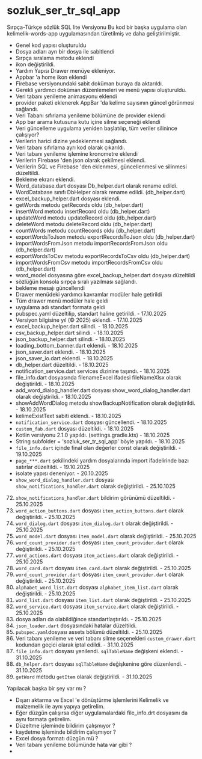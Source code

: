 # sozluk_ser_tr_sql_app

Sırpça-Türkçe sözlük 
SQL lite Versiyonu 
Bu kod bir başka uygulama olan kelimelik-words-app uygulamasından 
türetilmiş ve daha geliştirilmiştir.


- Genel kod yapısı oluşturuldu
- Dosya adları ayrı bir dosya ile sabitlendi
- Sırpça sıralama metodu eklendi
- ikon değiştirildi.
- Yardım Yapısı Drawer menüye ekleniyor.
- Appbar 'a home ikon eklendi
- Firebase versiyonundaki sabit doküman buraya da aktarıldı.
- Gerekli yardımcı doküman düzenlemeleri ve menü yapısı oluşturuldu.
- Veri tabanı yenileme animasyonu eklendi
- provider paketi eklenerek AppBar 'da kelime sayısının güncel görünmesi sağlandı.
- Veri Tabanı sıfırlama yenileme bölümüne de provider eklendi
- App bar arama kutusuna kutu içine silme seçeneği eklendi
- Veri güncelleme uygulama yeniden başlatılıp, tüm veriler silinince çalışıyor?
- Verilerin harici dizine yedeklenmesi sağlandı.
- Veri tabanı sıfırlama ayrı kod olarak çıkarıldı. 
- Veri tabanı yenileme işlemine kronometre eklendi
- Verilerin Firebase 'den json olarak çekilmesi eklendi.
- Verilerin SQL ve Firebase 'den eklenmesi, güncellenmesi ve silinmesi düzeltildi.
- Bekleme ekranı eklendi.
- Word_database.dart dosyası Db_helper.dart olarak rename edildi.
- WordDatabase sınıfı DbHelper olarak rename edildi. (db_helper.dart)
- excel_backup_helper.dart dosyası eklendi.
- getWords metodu getRecords oldu (db_helper.dart)
- insertWord metodu insertRecord oldu (db_helper.dart)
- updateWord metodu updateRecord oldu (db_helper.dart)
- deleteWord metodu deleteRecord oldu (db_helper.dart)
- countWords metodu countRecords oldu (db_helper.dart)
- exportWordsToJson metodu exportRecordsToJson oldu (db_helper.dart)
- importWordsFromJson metodu importRecordsFromJson oldu (db_helper.dart)
- exportWordsToCsv metodu exportRecordsToCsv oldu (db_helper.dart)
- importWordsFromCsv metodu importRecordsFromCsv oldu (db_helper.dart)
- word_model dosyasına göre excel_backup_helper.dart dosyası düzeltildi
- sözlüğün konsola sırpça sıralı yazılması sağlandı.
- bekleme mesajı güncellendi
- Drawer menüdeki yardımcı kavramlar modüler hale getirildi
- Tüm drawer menü modüler hale geldi
- uygulama adı standart formata geldi
- pubspec.yaml düzeltilip, standart haline getirildi. - 17.10.2025
- Versiyon bilgisine yıl (© 2025) eklendi. - 17.10.2025
- excel_backup_helper.dart silindi. - 18.10.2025
- csv_backup_helper.dart silindi. - 18.10.2025
- json_backup_helper.dart silindi. - 18.10.2025
- loading_bottom_banner.dart eklendi. - 18.10.2025
- json_saver.dart eklendi. - 18.10.2025
- json_saver_io.dart eklendi. - 18.10.2025
- db_helper.dart düzeltildi. - 18.10.2025
- notification_service.dart services dizinine taşındı. - 18.10.2025
- file_info.dart dosyasında filenameExcel ifadesi fileNameXlsx olarak değiştirildi. - 18.10.2025
- add_word_dialog_handler.dart dosyası show_word_dialog_handler.dart olarak değiştirildi. - 18.10.2025
- showAddWordDialog metodu showBackupNotification olarak değiştirildi. - 18.10.2025
- kelimeExistText sabiti eklendi. - 18.10.2025
- `notification_service.dart` dosyası güncellendi. - 18.10.2025
- `custom_fab.dart` dosyası düzeltildi. - 18.10.2025
- Kotlin versiyonu 2.1.0 yapıldı. (settings.gradle.kts) - 18.10.2025
- String subfolder = 'sozluk_ser_tr_sql_app' böyle yapıldı. - 18.10.2025
- `file_info.dart` içinde final olan değerler const olarak değiştirildi. - 19.10.2025
- `page_***.dart` şekilindeki yardım dosyalarında import ifadelirinde bazı satırlar düzeltildi. - 19.10.2025
- isolate yapısı deneniyor. - 20.10.2025
-  `show_word_dialog_handler.dart` dosyası `show_notifications_handler.dart` olarak değiştirildi. - 25.10.1025
72. `show_notifications_handler.dart` bildirim görünümü düzeltildi. - 25.10.2025
73. `word_action_buttons.dart` dosyası `item_action_buttons.dart` olarak değiştirildi. - 25.10.2025
74. `word_dialog.dart` dosyası `item_dialog.dart` olarak değiştirildi. - 25.10.2025
75. `word_model.dart` dosyası `item_model.dart` olarak değiştirildi. - 25.10.2025
76. `word_count_provider.dart` dosyası `item_count_provider.dart` olarak değiştirildi. - 25.10.2025
76. `word_actions.dart` dosyası `item_actions.dart` olarak değiştirildi. - 25.10.2025
77. `word_card.dart` dosyası `item_card.dart` olarak değiştirildi. - 25.10.2025
78. `word_count_provider.dart` dosyası `item_count_provider.dart` olarak değiştirildi. - 25.10.2025
79. `alphabet_word_list.dart` dosyası `alphabet_item_list.dart` olarak değiştirildi. - 25.10.2025
80. `word_list.dart` dosyası `item_list.dart` olarak değiştirildi. - 25.10.2025
81. `word_service.dart` dosyası `item_service.dart` olarak değiştirildi. - 25.10.2025
82. dosya adları da olabildiğince standartlaştırıldı. - 25.10.2025
83. `json_loader.dart` dosyasındaki hatalar düzeltildi.
84. `pubspec.yaml`dosyası assets bölümü düzeltildi. - 25.10.2025
85. Veri tabanı yenileme ve veri tabanı silme seçenekleri `custom_drawer.dart` kodundan geçici olarak iptal edildi. - 31.10.2025
85. `file_info.dart` dosyası yenilendi. `sqlTableName` değişkeni eklendi. - 31.10.2025
86. `db_helper.dart` dosyası `sqlTableName` değişkenine göre düzenlendi. - 31.10.2025
87. `getWord` metodu `getItem` olarak değiştirildi. - 31.10.2025


Yapılacak başka bir şey var mı ?
- Dışarı aktarma ve Excel 'e dönüştürme işlemlerini Kelimelik ve malzemelik ile aynı yapıya getirelim.
- Eğer düzgün çalışırsa diğer uygulamalardaki file_info.drt dosyasını da aynı formata getirelim.
- Düzeltme işleminde bildirim çalışmıyor ?
- kaydetme işleminde bildirim çalışmıyor ?
- Excel dosya formatı düzgün mü ?
- Veri tabanı yenileme bölümünde hata var gibi ?
- 
